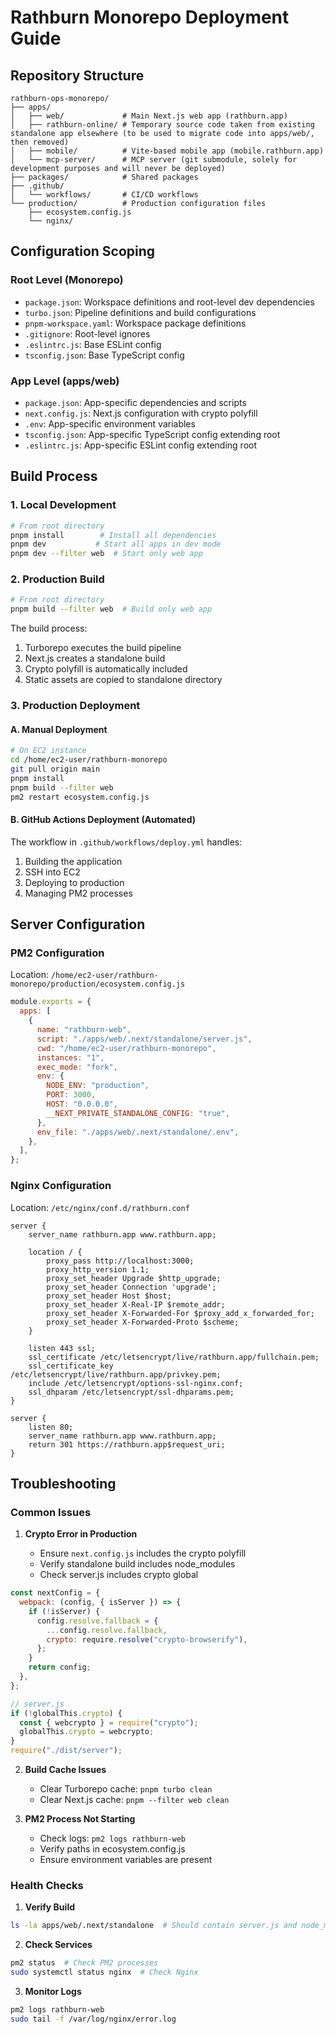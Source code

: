 # Rathburn Monorepo Deployment Guide

## Repository Structure

```
rathburn-ops-monorepo/
├── apps/
│   ├── web/             # Main Next.js web app (rathburn.app)
│   ├── rathburn-online/ # Temporary source code taken from existing standalone app elsewhere (to be used to migrate code into apps/web/, then removed)
│   ├── mobile/          # Vite-based mobile app (mobile.rathburn.app)
│   └── mcp-server/      # MCP server (git submodule, solely for development purposes and will never be deployed)
├── packages/            # Shared packages
├── .github/
│   └── workflows/       # CI/CD workflows
└── production/          # Production configuration files
    ├── ecosystem.config.js
    └── nginx/
```

## Configuration Scoping

### Root Level (Monorepo)

- `package.json`: Workspace definitions and root-level dev dependencies
- `turbo.json`: Pipeline definitions and build configurations
- `pnpm-workspace.yaml`: Workspace package definitions
- `.gitignore`: Root-level ignores
- `.eslintrc.js`: Base ESLint config
- `tsconfig.json`: Base TypeScript config

### App Level (apps/web)

- `package.json`: App-specific dependencies and scripts
- `next.config.js`: Next.js configuration with crypto polyfill
- `.env`: App-specific environment variables
- `tsconfig.json`: App-specific TypeScript config extending root
- `.eslintrc.js`: App-specific ESLint config extending root

## Build Process

### 1. Local Development

```bash
# From root directory
pnpm install        # Install all dependencies
pnpm dev           # Start all apps in dev mode
pnpm dev --filter web  # Start only web app
```

### 2. Production Build

```bash
# From root directory
pnpm build --filter web  # Build only web app
```

The build process:

1. Turborepo executes the build pipeline
2. Next.js creates a standalone build
3. Crypto polyfill is automatically included
4. Static assets are copied to standalone directory

### 3. Production Deployment

#### A. Manual Deployment

```bash
# On EC2 instance
cd /home/ec2-user/rathburn-monorepo
git pull origin main
pnpm install
pnpm build --filter web
pm2 restart ecosystem.config.js
```

#### B. GitHub Actions Deployment (Automated)

The workflow in `.github/workflows/deploy.yml` handles:

1. Building the application
2. SSH into EC2
3. Deploying to production
4. Managing PM2 processes

## Server Configuration

### PM2 Configuration

Location: `/home/ec2-user/rathburn-monorepo/production/ecosystem.config.js`

```javascript
module.exports = {
  apps: [
    {
      name: "rathburn-web",
      script: "./apps/web/.next/standalone/server.js",
      cwd: "/home/ec2-user/rathburn-monorepo",
      instances: "1",
      exec_mode: "fork",
      env: {
        NODE_ENV: "production",
        PORT: 3000,
        HOST: "0.0.0.0",
        __NEXT_PRIVATE_STANDALONE_CONFIG: "true",
      },
      env_file: "./apps/web/.next/standalone/.env",
    },
  ],
};
```

### Nginx Configuration

Location: `/etc/nginx/conf.d/rathburn.conf`

```nginx
server {
    server_name rathburn.app www.rathburn.app;

    location / {
        proxy_pass http://localhost:3000;
        proxy_http_version 1.1;
        proxy_set_header Upgrade $http_upgrade;
        proxy_set_header Connection 'upgrade';
        proxy_set_header Host $host;
        proxy_set_header X-Real-IP $remote_addr;
        proxy_set_header X-Forwarded-For $proxy_add_x_forwarded_for;
        proxy_set_header X-Forwarded-Proto $scheme;
    }

    listen 443 ssl;
    ssl_certificate /etc/letsencrypt/live/rathburn.app/fullchain.pem;
    ssl_certificate_key /etc/letsencrypt/live/rathburn.app/privkey.pem;
    include /etc/letsencrypt/options-ssl-nginx.conf;
    ssl_dhparam /etc/letsencrypt/ssl-dhparams.pem;
}

server {
    listen 80;
    server_name rathburn.app www.rathburn.app;
    return 301 https://rathburn.app$request_uri;
}
```

## Troubleshooting

### Common Issues

1. **Crypto Error in Production**

   - Ensure `next.config.js` includes the crypto polyfill
   - Verify standalone build includes node_modules
   - Check server.js includes crypto global

```js
const nextConfig = {
  webpack: (config, { isServer }) => {
    if (!isServer) {
      config.resolve.fallback = {
        ...config.resolve.fallback,
        crypto: require.resolve("crypto-browserify"),
      };
    }
    return config;
  },
};

// server.js
if (!globalThis.crypto) {
  const { webcrypto } = require("crypto");
  globalThis.crypto = webcrypto;
}
require("./dist/server");
```

2. **Build Cache Issues**

   - Clear Turborepo cache: `pnpm turbo clean`
   - Clear Next.js cache: `pnpm --filter web clean`

3. **PM2 Process Not Starting**
   - Check logs: `pm2 logs rathburn-web`
   - Verify paths in ecosystem.config.js
   - Ensure environment variables are present

### Health Checks

1. **Verify Build**

```bash
ls -la apps/web/.next/standalone  # Should contain server.js and node_modules
```

2. **Check Services**

```bash
pm2 status  # Check PM2 processes
sudo systemctl status nginx  # Check Nginx
```

3. **Monitor Logs**

```bash
pm2 logs rathburn-web
sudo tail -f /var/log/nginx/error.log
```
